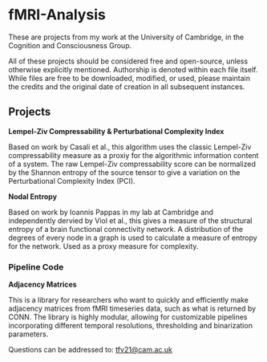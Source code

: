 # fMRI-Analysis
These are projects from my work at the University of Cambridge, in the Cognition and Consciousness Group.

All of these projects should be considered free and open-source, unless otherwise explicitly mentioned. Authorship is denoted within each file itself. While files are free to be downloaded, modified, or used, please maintain the credits and the original date of creation in all subsequent instances. 

## Projects

__Lempel-Ziv Compressability & Perturbational Complexity Index__

Based on work by Casali et al., this algorithm uses the classic Lempel-Ziv compressability measure as a proxiy for the algorithmic information content of a system. The raw Lempel-Ziv compressability score can be normalized by the Shannon entropy of the source tensor to give a variation on the Perturbational Complexity Index (PCI). 

__Nodal Entropy__

Based on work by Ioannis Pappas in my lab at Cambridge and independently dervied by Viol et al., this gives a measure of the structural entropy of a brain functional connectivity network. A distribution of the degrees of every node in a graph is used to calculate a measure of entropy for the network. Used as a proxy measure for complexity. 

### Pipeline Code

__Adjacency Matrices__

This is a library for researchers who want to quickly and efficiently make adjacency matrices from fMRI timeseries data, such as what is returned by CONN. The library is highly modular, allowing for customizable pipelines incorporating different temporal resolutions, thresholding and binarization parameters. 

Questions can be addressed to:
tfv21@cam.ac.uk
